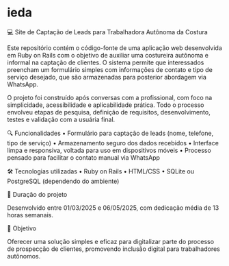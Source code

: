 # ieda

💻 Site de Captação de Leads para Trabalhadora Autônoma da Costura

Este repositório contém o código-fonte de uma aplicação web desenvolvida em Ruby on Rails com o objetivo de auxiliar uma costureira autônoma e informal na captação de clientes. O sistema permite que interessados preencham um formulário simples com informações de contato e tipo de serviço desejado, que são armazenadas para posterior abordagem via WhatsApp.

O projeto foi construído após conversas com a profissional, com foco na simplicidade, acessibilidade e aplicabilidade prática. Todo o processo envolveu etapas de pesquisa, definição de requisitos, desenvolvimento, testes e validação com a usuária final.

🔍 Funcionalidades
	•	Formulário para captação de leads (nome, telefone, tipo de serviço)
	•	Armazenamento seguro dos dados recebidos
	•	Interface limpa e responsiva, voltada para uso em dispositivos móveis
	•	Processo pensado para facilitar o contato manual via WhatsApp

🛠 Tecnologias utilizadas
	•	Ruby on Rails
	•	HTML/CSS
	•	SQLite ou PostgreSQL (dependendo do ambiente)

📅 Duração do projeto

Desenvolvido entre 01/03/2025 e 06/05/2025, com dedicação média de 13 horas semanais.

🎯 Objetivo

Oferecer uma solução simples e eficaz para digitalizar parte do processo de prospecção de clientes, promovendo inclusão digital para trabalhadores autônomos.

